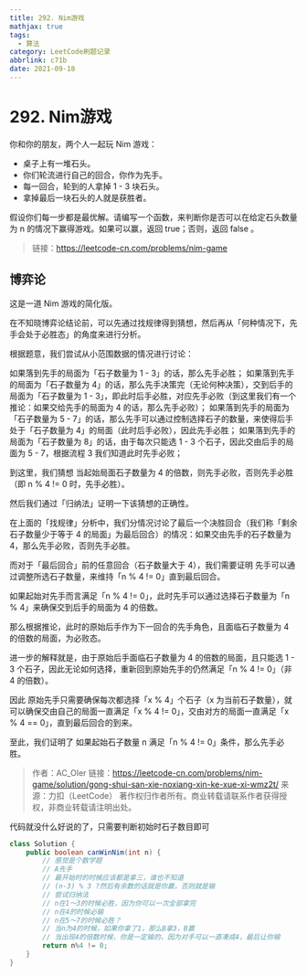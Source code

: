 ```yaml
---
title: 292. Nim游戏
mathjax: true
tags:
  - 算法
category: LeetCode刷题记录
abbrlink: c71b
date: 2021-09-18
---
```

# 292. Nim游戏

你和你的朋友，两个人一起玩 Nim 游戏：

- 桌子上有一堆石头。
- 你们轮流进行自己的回合，你作为先手。
- 每一回合，轮到的人拿掉 1 - 3 块石头。
- 拿掉最后一块石头的人就是获胜者。

假设你们每一步都是最优解。请编写一个函数，来判断你是否可以在给定石头数量为 n 的情况下赢得游戏。如果可以赢，返回 true；否则，返回 false 。

> 链接：https://leetcode-cn.com/problems/nim-game

<!-- more -->

## 博弈论

这是一道 Nim 游戏的简化版。

在不知晓博弈论结论前，可以先通过找规律得到猜想，然后再从「何种情况下，先手会处于必胜态」的角度来进行分析。

根据题意，我们尝试从小范围数据的情况进行讨论：

如果落到先手的局面为「石子数量为 1 - 3」的话，那么先手必胜；
如果落到先手的局面为「石子数量为 4」的话，那么先手决策完（无论何种决策），交到后手的局面为「石子数量为 1 - 3」，即此时后手必胜，对应先手必败（到这里我们有一个推论：如果交给先手的局面为 4 的话，那么先手必败）；
如果落到先手的局面为「石子数量为 5 - 7」的话，那么先手可以通过控制选择石子的数量，来使得后手处于「石子数量为 4」的局面（此时后手必败），因此先手必胜；
如果落到先手的局面为「石子数量为 8」的话，由于每次只能选 1 - 3 个石子，因此交由后手的局面为 5 - 7，根据流程 3 我们知道此时先手必败；

到这里，我们猜想 当起始局面石子数量为 4 的倍数，则先手必败，否则先手必胜（即 n % 4 != 0 时，先手必胜）。

然后我们通过「归纳法」证明一下该猜想的正确性。

在上面的「找规律」分析中，我们分情况讨论了最后一个决胜回合（我们称「剩余石子数量少于等于 4 的局面」为最后回合）的情况：如果交由先手的石子数量为 4，那么先手必败，否则先手必胜。

而对于「最后回合」前的任意回合（石子数量大于 4），我们需要证明 先手可以通过调整所选石子数量，来维持「n % 4 != 0」直到最后回合。

如果起始对先手而言满足「n % 4 != 0」，此时先手可以通过选择石子数量为「n % 4」来确保交到后手的局面为 4 的倍数。

那么根据推论，此时的原始后手作为下一回合的先手角色，且面临石子数量为 4 的倍数的局面，为必败态。

进一步的解释就是，由于原始后手面临石子数量为 4 的倍数的局面，且只能选 1 - 3 个石子，因此无论如何选择，重新回到原始先手的仍然满足「n % 4 != 0」（非 4 的倍数）。

因此 原始先手只需要确保每次都选择「x % 4」个石子（x 为当前石子数量），就可以确保交由自己的局面一直满足「x % 4 != 0」，交由对方的局面一直满足「x % 4 == 0」，直到最后回合的到来。

至此，我们证明了 如果起始石子数量 n 满足「n % 4 != 0」条件，那么先手必胜。

> 作者：AC_OIer
> 链接：https://leetcode-cn.com/problems/nim-game/solution/gong-shui-san-xie-noxiang-xin-ke-xue-xi-wmz2t/
> 来源：力扣（LeetCode）
> 著作权归作者所有。商业转载请联系作者获得授权，非商业转载请注明出处。

代码就没什么好说的了，只需要判断初始时石子数目即可

```java
class Solution {
    public boolean canWinNim(int n) {
        // 感觉是个数学题
        // A先手
        // 最开始时的时候应该都是拿三，谁也不知道
        // (n-3) % 3 ?然后有余数的话就是你赢，否则就是输
        // 尝试归纳法
        // n在1～3的时候必胜，因为你可以一次全部拿完
      	// n在4的时候必输
        // n在5～7的时候必胜？
        // 当n为4的时候，如果你拿了1，那么B拿3，B赢
        // 当出现4的倍数时候，你是一定输的，因为对手可以一直凑成4，最后让你输
        return n%4 != 0;
    }
}
```

